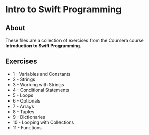 # Intro to Swift Programming
## About
These files are a collection of exercises from the Coursera course **Introduction to Swift Programming**.

## Exercises
- 1 - Variables and Constants
- 2 - Strings
- 3 - Working with Strings
- 4 - Conditional Statements
- 5 - Loops
- 6 - Optionals
- 7 - Arrays
- 8 - Tuples
- 9 - Dictionaries
- 10 - Looping with Collections
- 11 - Functions
